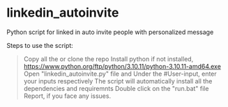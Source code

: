 # linkedin_autoinvite
Python script for linked in auto invite people with personalized message

Steps to use the script:
> Copy all the or clone the repo
> Install python if not installed, https://www.python.org/ftp/python/3.10.11/python-3.10.11-amd64.exe
> Open "linkedin_autoinvite.py" file and Under the #User-input, enter your inputs respectively
> The script will automatically install all the dependencies and requiremnts
> Double click on the "run.bat" file
> Report, if you face any issues.
